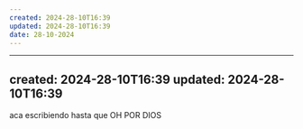 ```yaml
---
created: 2024-28-10T16:39
updated: 2024-28-10T16:39
date: 28-10-2024
---
```


---
created: 2024-28-10T16:39
updated: 2024-28-10T16:39
---
aca escribiendo hasta que OH POR DIOS